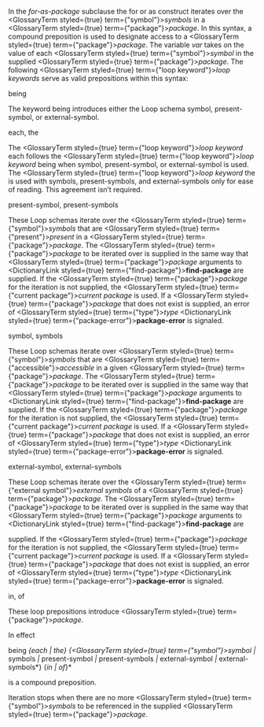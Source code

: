 



In the *for-as-package* subclause the for or as construct iterates over the <GlossaryTerm styled={true} term={"symbol"}><i>symbols</i></GlossaryTerm> in a <GlossaryTerm styled={true} term={"package"}><i>package</i></GlossaryTerm>. In this syntax, a compound preposition is used to designate access to a <GlossaryTerm styled={true} term={"package"}><i>package</i></GlossaryTerm>. The variable *var* takes on the value of each <GlossaryTerm styled={true} term={"symbol"}><i>symbol</i></GlossaryTerm> in the supplied <GlossaryTerm styled={true} term={"package"}><i>package</i></GlossaryTerm>. The following <GlossaryTerm styled={true} term={"loop keyword"}><i>loop keywords</i></GlossaryTerm> serve as valid prepositions within this syntax: 



being 



The keyword being introduces either the Loop schema symbol, present-symbol, or external-symbol. 



each, the 



The <GlossaryTerm styled={true} term={"loop keyword"}><i>loop keyword</i></GlossaryTerm> each follows the <GlossaryTerm styled={true} term={"loop keyword"}><i>loop keyword</i></GlossaryTerm> being when symbol, present-symbol, or external-symbol is used. The <GlossaryTerm styled={true} term={"loop keyword"}><i>loop keyword</i></GlossaryTerm> the is used with symbols, present-symbols, and external-symbols only for ease of reading. This agreement isn’t required. 



present-symbol, present-symbols 



These Loop schemas iterate over the <GlossaryTerm styled={true} term={"symbol"}><i>symbols</i></GlossaryTerm> that are <GlossaryTerm styled={true} term={"present"}><i>present</i></GlossaryTerm> in a <GlossaryTerm styled={true} term={"package"}><i>package</i></GlossaryTerm>. The <GlossaryTerm styled={true} term={"package"}><i>package</i></GlossaryTerm> to be iterated over is supplied in the same way that <GlossaryTerm styled={true} term={"package"}><i>package</i></GlossaryTerm> arguments to <DictionaryLink styled={true} term={"find-package"}><b>find-package</b></DictionaryLink> are supplied. If the <GlossaryTerm styled={true} term={"package"}><i>package</i></GlossaryTerm> for the iteration is not supplied, the <GlossaryTerm styled={true} term={"current package"}><i>current package</i></GlossaryTerm> is used. If a <GlossaryTerm styled={true} term={"package"}><i>package</i></GlossaryTerm> that does not exist is supplied, an error of <GlossaryTerm styled={true} term={"type"}><i>type</i></GlossaryTerm> <DictionaryLink styled={true} term={"package-error"}><b>package-error</b></DictionaryLink> is signaled. 



symbol, symbols 



These Loop schemas iterate over <GlossaryTerm styled={true} term={"symbol"}><i>symbols</i></GlossaryTerm> that are <GlossaryTerm styled={true} term={"accessible"}><i>accessible</i></GlossaryTerm> in a given <GlossaryTerm styled={true} term={"package"}><i>package</i></GlossaryTerm>. The <GlossaryTerm styled={true} term={"package"}><i>package</i></GlossaryTerm> to be iterated over is supplied in the same way that <GlossaryTerm styled={true} term={"package"}><i>package</i></GlossaryTerm> arguments to <DictionaryLink styled={true} term={"find-package"}><b>find-package</b></DictionaryLink> are supplied. If the <GlossaryTerm styled={true} term={"package"}><i>package</i></GlossaryTerm> for the iteration is not supplied, the <GlossaryTerm styled={true} term={"current package"}><i>current package</i></GlossaryTerm> is used. If a <GlossaryTerm styled={true} term={"package"}><i>package</i></GlossaryTerm> that does not exist is supplied, an error of <GlossaryTerm styled={true} term={"type"}><i>type</i></GlossaryTerm> <DictionaryLink styled={true} term={"package-error"}><b>package-error</b></DictionaryLink> is signaled. 



external-symbol, external-symbols 



These Loop schemas iterate over the <GlossaryTerm styled={true} term={"external symbol"}><i>external symbols</i></GlossaryTerm> of a <GlossaryTerm styled={true} term={"package"}><i>package</i></GlossaryTerm>. The <GlossaryTerm styled={true} term={"package"}><i>package</i></GlossaryTerm> to be iterated over is supplied in the same way that <GlossaryTerm styled={true} term={"package"}><i>package</i></GlossaryTerm> arguments to <DictionaryLink styled={true} term={"find-package"}><b>find-package</b></DictionaryLink> are 







 



 



supplied. If the <GlossaryTerm styled={true} term={"package"}><i>package</i></GlossaryTerm> for the iteration is not supplied, the <GlossaryTerm styled={true} term={"current package"}><i>current package</i></GlossaryTerm> is used. If a <GlossaryTerm styled={true} term={"package"}><i>package</i></GlossaryTerm> that does not exist is supplied, an error of <GlossaryTerm styled={true} term={"type"}><i>type</i></GlossaryTerm> <DictionaryLink styled={true} term={"package-error"}><b>package-error</b></DictionaryLink> is signaled. 



in, of 



These loop prepositions introduce <GlossaryTerm styled={true} term={"package"}><i>package</i></GlossaryTerm>. 



In effect 



being *\{*each *|* the*\} \{<GlossaryTerm styled={true} term={"symbol"}><i>symbol </i></GlossaryTerm>|* symbols *|* present-symbol *|* present-symbols *|* external-symbol *|* external-symbols*\} \{*in *|* of*\}* 



is a compound preposition. 



Iteration stops when there are no more <GlossaryTerm styled={true} term={"symbol"}><i>symbols</i></GlossaryTerm> to be referenced in the supplied <GlossaryTerm styled={true} term={"package"}><i>package</i></GlossaryTerm>. 